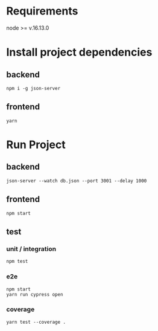 # Requirements

node >= v.16.13.0

# Install project dependencies

## backend

```
npm i -g json-server
```

## frontend

```
yarn
```

# Run Project

## backend

```
json-server --watch db.json --port 3001 --delay 1000
```

## frontend

```
npm start
```

## test

### unit / integration

```
npm test
```

### e2e

```
npm start
yarn run cypress open
```

### coverage

```
yarn test --coverage .
```
